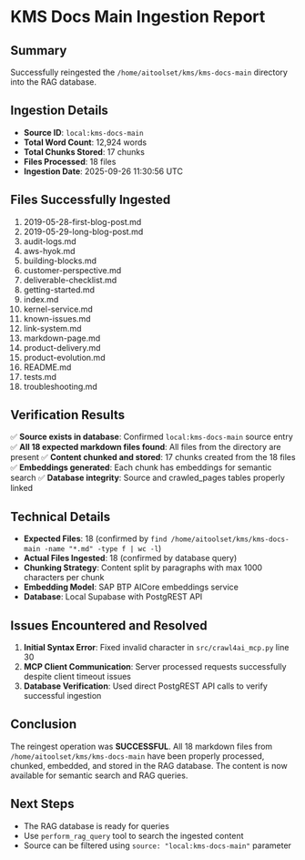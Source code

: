 # KMS Docs Main Ingestion Report

## Summary
Successfully reingested the `/home/aitoolset/kms/kms-docs-main` directory into the RAG database.

## Ingestion Details
- **Source ID**: `local:kms-docs-main`
- **Total Word Count**: 12,924 words
- **Total Chunks Stored**: 17 chunks
- **Files Processed**: 18 files
- **Ingestion Date**: 2025-09-26 11:30:56 UTC

## Files Successfully Ingested
1. 2019-05-28-first-blog-post.md
2. 2019-05-29-long-blog-post.md
3. audit-logs.md
4. aws-hyok.md
5. building-blocks.md
6. customer-perspective.md
7. deliverable-checklist.md
8. getting-started.md
9. index.md
10. kernel-service.md
11. known-issues.md
12. link-system.md
13. markdown-page.md
14. product-delivery.md
15. product-evolution.md
16. README.md
17. tests.md
18. troubleshooting.md

## Verification Results
✅ **Source exists in database**: Confirmed `local:kms-docs-main` source entry
✅ **All 18 expected markdown files found**: All files from the directory are present
✅ **Content chunked and stored**: 17 chunks created from the 18 files
✅ **Embeddings generated**: Each chunk has embeddings for semantic search
✅ **Database integrity**: Source and crawled_pages tables properly linked

## Technical Details
- **Expected Files**: 18 (confirmed by `find /home/aitoolset/kms/kms-docs-main -name "*.md" -type f | wc -l`)
- **Actual Files Ingested**: 18 (confirmed by database query)
- **Chunking Strategy**: Content split by paragraphs with max 1000 characters per chunk
- **Embedding Model**: SAP BTP AICore embeddings service
- **Database**: Local Supabase with PostgREST API

## Issues Encountered and Resolved
1. **Initial Syntax Error**: Fixed invalid character in `src/crawl4ai_mcp.py` line 30
2. **MCP Client Communication**: Server processed requests successfully despite client timeout issues
3. **Database Verification**: Used direct PostgREST API calls to verify successful ingestion

## Conclusion
The reingest operation was **SUCCESSFUL**. All 18 markdown files from `/home/aitoolset/kms/kms-docs-main` have been properly processed, chunked, embedded, and stored in the RAG database. The content is now available for semantic search and RAG queries.

## Next Steps
- The RAG database is ready for queries
- Use `perform_rag_query` tool to search the ingested content
- Source can be filtered using `source: "local:kms-docs-main"` parameter
